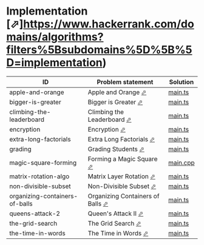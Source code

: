 # Implementation [⬀]https://www.hackerrank.com/domains/algorithms?filters%5Bsubdomains%5D%5B%5D=implementation)


| ID                             | Problem statement                                                                                        | Solution                                          |
|--------------------------------|----------------------------------------------------------------------------------------------------------|---------------------------------------------------|
| apple-and-orange               | Apple and Orange [⬀](https://www.hackerrank.com/challenges/apple-and-orange)                             | [main.ts](apple-and-orange/main.ts)               |
| bigger-is-greater              | Bigger is Greater [⬀](https://www.hackerrank.com/challenges/bigger-is-greater)                           | [main.ts](bigger-is-greater/main.ts)              |
| climbing-the-leaderboard       | Climbing the Leaderboard [⬀](https://www.hackerrank.com/challenges/climbing-the-leaderboard)             | [main.ts](climbing-the-leaderboard/main.ts)       |
| encryption                     | Encryption [⬀](https://www.hackerrank.com/challenges/encryption)                                         | [main.ts](encryption/main.ts)                     |
| extra-long-factorials          | Extra Long Factorials [⬀](https://www.hackerrank.com/challenges/extra-long-factorials)                   | [main.ts](extra-long-factorials/main.ts)          |
| grading                        | Grading Students [⬀](https://www.hackerrank.com/challenges/grading)                                      | [main.ts](grading/main.ts)                        |
| magic-square-forming           | Forming a Magic Square [⬀](https://www.hackerrank.com/challenges/magic-square-forming)                   | [main.cpp](magic-square-forming/main.cpp)         |
| matrix-rotation-algo           | Matrix Layer Rotation [⬀](https://www.hackerrank.com/challenges/matrix-rotation-algo)                    | [main.ts](matrix-rotation-algo/main.ts)           |
| non-divisible-subset           | Non-Divisible Subset [⬀](https://www.hackerrank.com/challenges/non-divisible-subset)                     | [main.ts](non-divisible-subset/main.ts)           |
| organizing-containers-of-balls | Organizing Containers of Balls [⬀](https://www.hackerrank.com/challenges/organizing-containers-of-balls) | [main.ts](organizing-containers-of-balls/main.ts) |
| queens-attack-2                | Queen's Attack II [⬀](https://www.hackerrank.com/challenges/queens-attack-2)                             | [main.ts](queens-attack-2/main.ts)                |
| the-grid-search                | The Grid Search [⬀](https://www.hackerrank.com/challenges/the-grid-search)                               | [main.ts](the-grid-search/main.ts)                |
| the-time-in-words              | The Time in Words [⬀](https://www.hackerrank.com/challenges/the-time-in-words)                           | [main.ts](the-time-in-words/main.ts)              |

